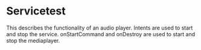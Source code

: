 # Servicetest
This describes the functionality of an audio player.
Intents are used to start and stop the service.
onStartCommand and onDestroy are used to start and stop the mediaplayer.
